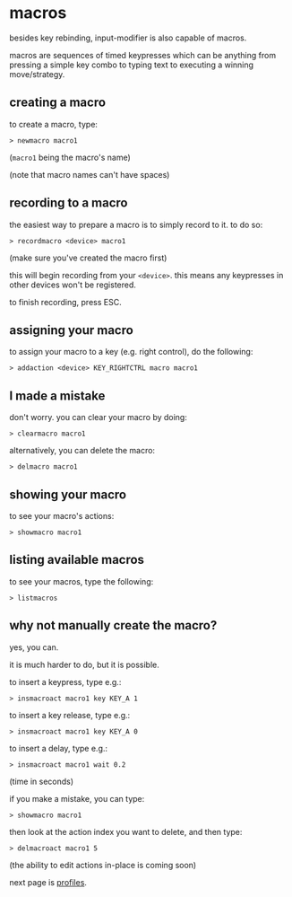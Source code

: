 # macros

besides key rebinding, input-modifier is also capable of macros.

macros are sequences of timed keypresses which can be anything from pressing a simple key combo to typing text to executing a winning move/strategy.

## creating a macro

to create a macro, type:

```
> newmacro macro1
```

(`macro1` being the macro's name)

(note that macro names can't have spaces)

## recording to a macro

the easiest way to prepare a macro is to simply record to it. to do so:

```
> recordmacro <device> macro1
```

(make sure you've created the macro first)

this will begin recording from your `<device>`. this means any keypresses in other devices won't be registered.

to finish recording, press ESC.

## assigning your macro

to assign your macro to a key (e.g. right control), do the following:

```
> addaction <device> KEY_RIGHTCTRL macro macro1
```

## I made a mistake

don't worry. you can clear your macro by doing:

```
> clearmacro macro1
```

alternatively, you can delete the macro:

```
> delmacro macro1
```

## showing your macro

to see your macro's actions:

```
> showmacro macro1
```

## listing available macros

to see your macros, type the following:

```
> listmacros
```

## why not manually create the macro?

yes, you can.

it is much harder to do, but it is possible.

to insert a keypress, type e.g.:

```
> insmacroact macro1 key KEY_A 1
```

to insert a key release, type e.g.:

```
> insmacroact macro1 key KEY_A 0
```

to insert a delay, type e.g.:

```
> insmacroact macro1 wait 0.2
```

(time in seconds)

if you make a mistake, you can type:

```
> showmacro macro1
```

then look at the action index you want to delete, and then type:

```
> delmacroact macro1 5
```

(the ability to edit actions in-place is coming soon)

next page is [profiles](6-profiles.md).
